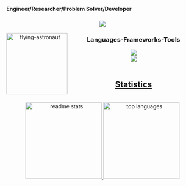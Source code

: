 **Engineer/Researcher/Problem Solver/Developer**  <br/>
<h3 align='center'>
  <img src="https://readme-typing-svg.herokuapp.com/?font=Righteous&size=35&center=true&vCenter=true&width=800&height=30&duration=4000&lines=Engineer,+Researcher,+Problem+Solver,+Developer;" />
</h3>
<div align='center'>
  <img src="https://github.com/Milan-Adhikari/Milan-Adhikari/assets/84562846/9728a7de-a06a-446e-b7f3-9cbff447060e" alt="flying-astronaut" align="left" height="160" autoplay/> 
</div>

<div align="center">
  <h3> Languages-Frameworks-Tools </h3>
  <a href="https://skillicons.dev">
    <img src="https://skillicons.dev/icons?i=python,sklearn,tensorflow,django,flask,vscode,anaconda,js,react,tailwind,ts" /> <br/>
    <img src="https://skillicons.dev/icons?i=vite,html,css,cloudflare,docker,gcp,c,cpp,linux,figma,github" /> <br/>
</div>
<br />

<h2 align="center">Statistics</h2>
<br>

<div align='center'>
  <a href="https://github.com/milan-adhikari/github-readme-stats">
    <img height=200 src="https://github-readme-stats-one-xi-74.vercel.app/api?username=milan-adhikari&count_private=true&show_icons=true&theme=react&rank_icon=github&border_radius=10&hide_rank=true" alt="readme stats" />
  </a>
  <a href="https://github.com/milan-adhikari/github-readme-stats">
    <img height=200 src="https://github-readme-stats-one-xi-74.vercel.app/api/top-langs/?username=milan-adhikari&hide=HTML&langs_count=8&layout=compact&theme=react&border_radius=10&count_weight=0.5&exclude_repo=github-readme-stats" alt="top languages" />
  </a>
</div>

<br/><br/>
